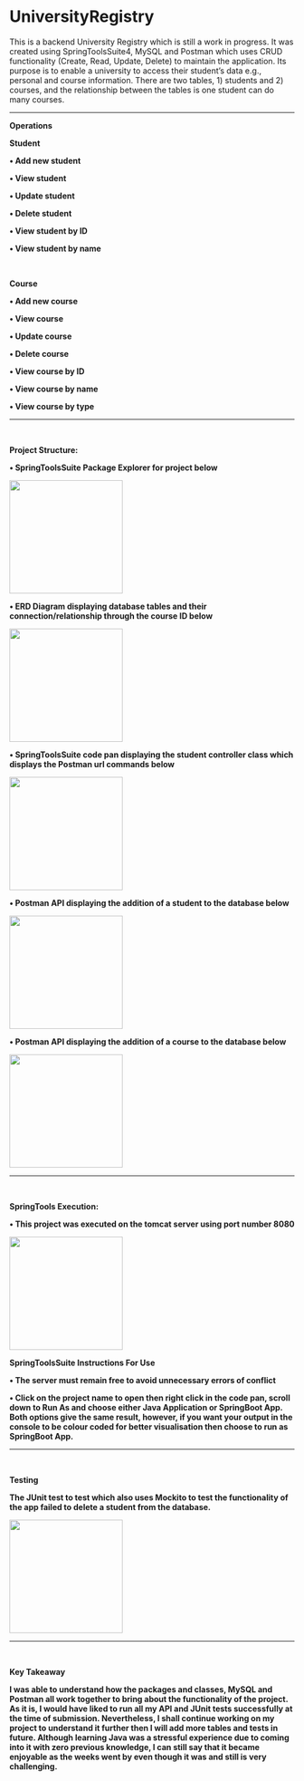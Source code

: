 # UniversityRegistry 

This is a backend University Registry which is still a work in progress. It was created using SpringToolsSuite4, MySQL and Postman which uses CRUD functionality (Create, Read, Update, Delete) to maintain the application. Its purpose is to enable a university to access their student’s data e.g., personal and course information. There are two tables, 1) students and 2) courses, and the relationship between the tables is one student can do many courses. 

________________________________________________________________________________________________________


<b>Operations </b>

<b>Student<b/>

•	Add new student 

•	View student

•	Update student 

•	Delete student 

•	View student by ID

•	View student by name 

<br>

<b>Course<b/>

•	Add new course 

•	View course

•	Update course

•	Delete course

•	View course by ID

•	View course by name 

•	View course by type

 
________________________________________________________________________________________________________


<br>

<b> Project Structure: </b>

•	SpringToolsSuite Package Explorer for project below

<img src="https://user-images.githubusercontent.com/99997825/198855784-a0bd22ab-2fc5-4123-8032-515d5fb894c7.png" width="200" height="200">

•	ERD Diagram displaying database tables and their connection/relationship through the course ID below

<img src="https://user-images.githubusercontent.com/99997825/198855805-cca5fca2-7dcb-4c48-a816-705964abb07b.png" width="200" height="200">

•	SpringToolsSuite code pan displaying the student controller class which displays the Postman url commands below 

<img src="https://user-images.githubusercontent.com/99997825/198855806-a7eb6255-3412-41ed-ba3d-b36bd744c059.png" width="200" height="200">

•	Postman API displaying the addition of a student to the database below 

<img src="https://user-images.githubusercontent.com/99997825/198855811-2d2de830-59c8-435b-8cd2-9d6920a249a6.png" width="200" height="200">
 
 •	Postman API displaying the addition of a course to the database below 
 
<img src="https://user-images.githubusercontent.com/99997825/198855822-bdc352d8-e216-48dd-96fc-02fa6ecc2fd6.png" width="200" height="200">

 
________________________________________________________________________________________________________


<br>

<b> SpringTools Execution: </b>

•	This project was executed on the tomcat server using port number 8080

<img src="https://user-images.githubusercontent.com/99997825/198855900-80f1e1d0-5ba5-4d1e-8930-4e22061aa765.png" width="200" height="200">

SpringToolsSuite Instructions For Use

•	The server must remain free to avoid unnecessary errors of conflict 

•	Click on the project name to open then right click in the code pan, scroll down to Run As and choose either Java Application or SpringBoot App. Both options give the same result, however, if you want your output in the console to be colour coded for better visualisation then choose to run as SpringBoot App. 

 
________________________________________________________________________________________________________


<br>

<b>Testing</b>

The JUnit test to test which also uses Mockito to test the functionality of the app failed to delete a student from the database. 

<img src="https://user-images.githubusercontent.com/99997825/198855828-13f5a374-a508-4b19-8861-d947c16ced15.png" width="200" height="200">

 
________________________________________________________________________________________________________

<br>

<b>Key Takeaway</b>

I was able to understand how the packages and classes, MySQL and Postman all work together to bring about the functionality of the project. As it is, I would have liked to run all my API and JUnit tests successfully at the time of submission. Nevertheless, I shall continue working on my project to understand it further then I will add more tables and tests in future. Although learning Java was a stressful experience due to coming into it with zero previous knowledge, I can still say that it became enjoyable as the weeks went by even though it was and still is very challenging.
